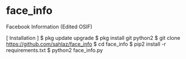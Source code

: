 # face_info
Facebook Information (Edited OSIF)


[ Installation ] $ pkg update upgrade $ pkg install git python2 $ git clone https://github.com/sahlaz/face_info $ cd face_info $ pip2 install -r requirements.txt $ python2 face_info.py
